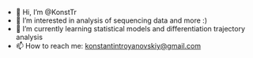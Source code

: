 - 👋 Hi, I’m @KonstTr
- 👀 I’m interested in analysis of sequencing data and more :)
- 🌱 I’m currently learning statistical models and differentiation trajectory analysis
- 📫 How to reach me: konstantintroyanovskiy@gmail.com

<!---
KonstTr/KonstTr is a ✨ special ✨ repository because its `README.md` (this file) appears on your GitHub profile.
You can click the Preview link to take a look at your changes.
--->
